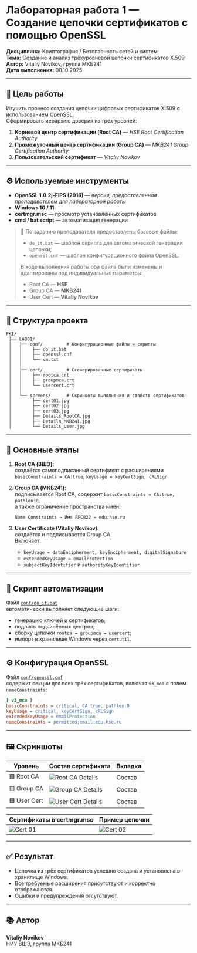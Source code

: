 # Лабораторная работа 1 — Создание цепочки сертификатов с помощью OpenSSL

**Дисциплина:** Криптография / Безопасность сетей и систем  
**Тема:** Создание и анализ трёхуровневой цепочки сертификатов X.509  
**Автор:** Vitaliy Novikov, группа МКБ241  
**Дата выполнения:** 08.10.2025  

---

## 🎯 Цель работы

Изучить процесс создания цепочки цифровых сертификатов X.509 с использованием OpenSSL.  
Сформировать иерархию доверия из трёх уровней:

1. **Корневой центр сертификации (Root CA)** — *HSE Root Certification Authority*  
2. **Промежуточный центр сертификации (Group CA)** — *MKB241 Group Certification Authority*  
3. **Пользовательский сертификат** — *Vitaliy Novikov*  

---

## ⚙️ Используемые инструменты

- **OpenSSL 1.0.2j-FIPS (2016)** — *версия, предоставленная преподавателем для лабораторной работы*  
- **Windows 10 / 11**  
- **certmgr.msc** — просмотр установленных сертификатов  
- **cmd / bat script** — автоматизация генерации  

> 🧩 По заданию преподавателя предоставлены базовые файлы:  
> - `do_it.bat` — шаблон скрипта для автоматической генерации цепочки;  
> - `openssl.cnf` — шаблон конфигурационного файла OpenSSL.  
>
> В ходе выполнения работы оба файла были изменены и адаптированы под индивидуальные параметры:
> - Root CA — **HSE**  
> - Group CA — **MKB241**  
> - User Cert — **Vitaliy Novikov**

---

## 🧩 Структура проекта



```
PKI/
 ├── LAB01/
 │   ├── conf/         # Конфигурационные файлы и скрипты
 │   │    ├── do_it.bat
 │   │    ├── openssl.cnf
 │   │    └── vm.txt
 │   │
 │   ├── cert/         # Сгенерированные сертификаты
 │   │    ├── rootca.crt
 │   │    ├── groupmca.crt
 │   │    └── usercert.crt
 │   │
 │   └── screens/      # Скриншоты выполнения и свойств сертификатов
 │        ├── cert01.jpg
 │        ├── cert02.jpg
 │        ├── cert03.jpg
 │        ├── Details_RootCA.jpg
 │        ├── Details_MKB241.jpg
 │        └── Details_User.jpg
```

---

## 🧠 Основные этапы

1. **Root CA (ВШЭ):**  
   создаётся самоподписанный сертификат с расширениями `basicConstraints = CA:true`, `keyUsage = keyCertSign, cRLSign`.  

2. **Group CA (МКБ241):**  
   подписывается Root CA, содержит `basicConstraints = CA:true, pathlen:0`,  
   а также ограничение пространства имён:  
   ```
   Name Constraints → Имя RFC822 = edu.hse.ru
   ```  

3. **User Certificate (Vitaliy Novikov):**  
   создаётся и подписывается Group CA.  
   Включает:
   - `keyUsage = dataEncipherment, keyEncipherment, digitalSignature`
   - `extendedKeyUsage = emailProtection`
   - `subjectKeyIdentifier` и `authorityKeyIdentifier`

---

## 🧾 Скрипт автоматизации

Файл [`conf/do_it.bat`](./conf/do_it.bat)  
автоматически выполняет следующие шаги:

- генерацию ключей и сертификатов;
- подпись подчинённых центров;
- сборку цепочки `rootca → groupmca → usercert`;
- импорт в хранилище Windows через `certutil`.

---

## ⚙️ Конфигурация OpenSSL

Файл [`conf/openssl.cnf`](./conf/openssl.cnf)  
содержит секции для всех трёх сертификатов, включая `v3_mca` с полем `nameConstraints`:

```ini
[ v3_mca ]
basicConstraints = critical, CA:true, pathlen:0
keyUsage = critical, keyCertSign, cRLSign
extendedKeyUsage = emailProtection
nameConstraints = permitted;email:edu.hse.ru
```

---

## 🖼️ Скриншоты

| Уровень | Состав сертификата | Вкладка |
|----------|--------------------|----------|
| 🟩 Root CA | ![Root CA Details](./screens/Details_RootCA.jpg) | Состав |
| 🟨 Group CA | ![Group CA Details](./screens/Details_MKB241.jpg) | Состав |
| 🟦 User Cert | ![User Cert Details](./screens/Details_User.jpg) | Состав |

| Сертификаты в certmgr.msc | Пример цепочки |
|----------------------------|----------------|
| ![Cert 01](./screens/cert01.jpg) | ![Cert 02](./screens/cert02.jpg) |

---

## ✅ Результат

- Цепочка из трёх сертификатов успешно создана и установлена в хранилище Windows.  
- Все требуемые расширения присутствуют и корректно отображаются.  
- Ошибки и предупреждения отсутствуют.  


---

## 📚 Автор
**Vitaliy Novikov**  
НИУ ВШЭ, группа МКБ241
